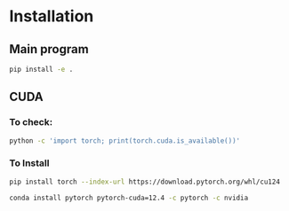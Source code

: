 
# Installation

## Main program

```bash
pip install -e .
```

## CUDA

### To check:

```bash
python -c 'import torch; print(torch.cuda.is_available())'
```

### To Install

```bash
pip install torch --index-url https://download.pytorch.org/whl/cu124
```

```bash
conda install pytorch pytorch-cuda=12.4 -c pytorch -c nvidia
```